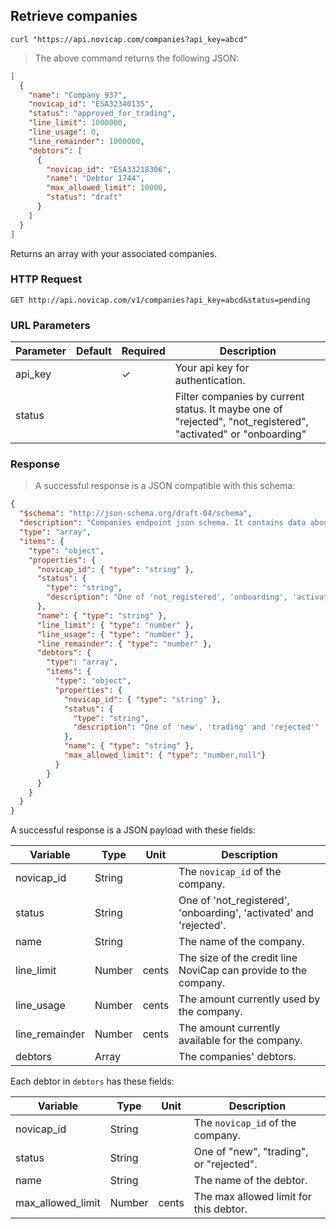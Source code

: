 ## Retrieve companies

```shell
curl "https://api.novicap.com/companies?api_key=abcd"
```

> The above command returns the following JSON:

```json
[
  {
    "name": "Company 937",
    "novicap_id": "ESA32340135",
    "status": "approved_for_trading",
    "line_limit": 1000000,
    "line_usage": 0,
    "line_remainder": 1000000,
    "debtors": [
      {
        "novicap_id": "ESA33218306",
        "name": "Debtor 1744",
        "max_allowed_limit": 10000,
        "status": "draft"
      }
    ]
  }
]
```

Returns an array with your associated companies.

### HTTP Request

`GET http://api.novicap.com/v1/companies?api_key=abcd&status=pending`

### URL Parameters

Parameter            | Default | Required | Description
---------------------|---------|----------|--------------------------------------------------------
api_key              |         | ✓        | Your api key for authentication.
status               |         |          | Filter companies by current status. It maybe one of "rejected", "not_registered", "activated" or "onboarding"

### Response

> A successful response is a JSON compatible with this schema:

```json
{
  "$schema": "http://json-schema.org/draft-04/schema",
  "description": "Companies endpoint json schema. It contains data about partner's companies and debtors",
  "type": "array",
  "items": {
    "type": "object",
    "properties": {
      "novicap_id": { "type": "string" },
      "status": {
        "type": "string",
        "description": "One of 'not_registered', 'onboarding', 'activated' and 'rejected'"
      },
      "name": { "type": "string" },
      "line_limit": { "type": "number" },
      "line_usage": { "type": "number" },
      "line_remainder": { "type": "number" },
      "debtors": {
        "type": "array",
        "items": {
          "type": "object",
          "properties": {
            "novicap_id": { "type": "string" },
            "status": {
              "type": "string",
              "description": "One of 'new', 'trading' and 'rejected'"
            },
            "name": { "type": "string" },
            "max_allowed_limit": { "type": "number,null"}
          }
        }
      }
    }
  }
}
```

A successful response is a JSON payload with these fields:

Variable       | Type   | Unit  | Description
---------------|--------|-------|-------------------------------------------------------------------
novicap_id     | String |       | The `novicap_id` of the company.
status         | String |       | One of 'not_registered', 'onboarding', 'activated' and 'rejected'.
name           | String |       | The name of the company.
line_limit     | Number | cents | The size of the credit line NoviCap can provide to the company.
line_usage     | Number | cents | The amount currently used by the company.
line_remainder | Number | cents | The amount currently available for the company.
debtors        | Array  |       | The companies' debtors.

Each debtor in `debtors` has these fields:

Variable          | Type   | Unit         | Description
------------------|--------|--------------|------------------------------------------------------------------------------------------------
novicap_id        | String |              | The `novicap_id` of the company.
status            | String |              | One of "new", "trading", or "rejected".
name              | String |              | The name of the debtor.
max_allowed_limit | Number |  cents       | The max allowed limit for this debtor.
